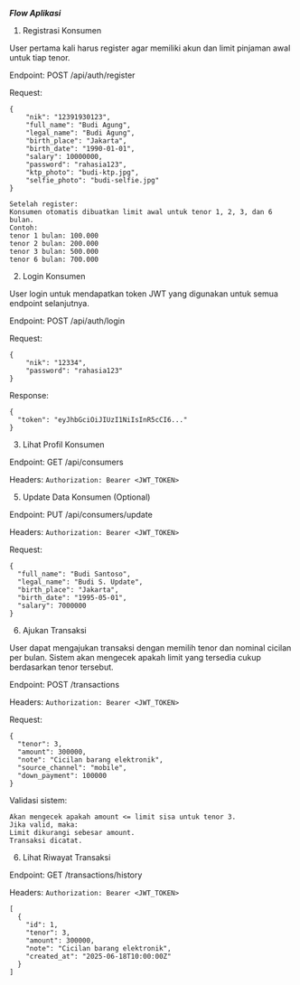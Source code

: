 ***Flow Aplikasi***
1. Registrasi Konsumen
   
User pertama kali harus register agar memiliki akun dan limit pinjaman awal untuk tiap tenor.

Endpoint: POST /api/auth/register

Request:
```
{
    "nik": "12391930123",
    "full_name": "Budi Agung",
    "legal_name": "Budi Agung",
    "birth_place": "Jakarta",
    "birth_date": "1990-01-01",
    "salary": 10000000,
    "password": "rahasia123",
    "ktp_photo": "budi-ktp.jpg",
    "selfie_photo": "budi-selfie.jpg"
}
```
```
Setelah register:
Konsumen otomatis dibuatkan limit awal untuk tenor 1, 2, 3, dan 6 bulan.
Contoh:
tenor 1 bulan: 100.000  
tenor 2 bulan: 200.000  
tenor 3 bulan: 500.000  
tenor 6 bulan: 700.000  
```

2. Login Konsumen
   
User login untuk mendapatkan token JWT yang digunakan untuk semua endpoint selanjutnya.

Endpoint: POST /api/auth/login

Request:
```
{
    "nik": "12334",
    "password": "rahasia123"
}
```
Response:
```
{
  "token": "eyJhbGciOiJIUzI1NiIsInR5cCI6..."
}
```

3. Lihat Profil Konsumen
   
Endpoint: GET /api/consumers

Headers:
```Authorization: Bearer <JWT_TOKEN>```


5. Update Data Konsumen (Optional)
   
Endpoint: PUT /api/consumers/update

Headers:
```Authorization: Bearer <JWT_TOKEN>```

Request:
```
{
  "full_name": "Budi Santoso",
  "legal_name": "Budi S. Update",
  "birth_place": "Jakarta",
  "birth_date": "1995-05-01",
  "salary": 7000000
}
```

6. Ajukan Transaksi
   
User dapat mengajukan transaksi dengan memilih tenor dan nominal cicilan per bulan.
Sistem akan mengecek apakah limit yang tersedia cukup berdasarkan tenor tersebut.

Endpoint: POST /transactions

Headers:
```Authorization: Bearer <JWT_TOKEN>```

Request:
```
{
  "tenor": 3,
  "amount": 300000,
  "note": "Cicilan barang elektronik",
  "source_channel": "mobile",
  "down_payment": 100000
}
```

Validasi sistem:
```
Akan mengecek apakah amount <= limit sisa untuk tenor 3.
Jika valid, maka:
Limit dikurangi sebesar amount.
Transaksi dicatat.
```

6. Lihat Riwayat Transaksi
   
Endpoint: GET /transactions/history

Headers:
```Authorization: Bearer <JWT_TOKEN>```

```
[
  {
    "id": 1,
    "tenor": 3,
    "amount": 300000,
    "note": "Cicilan barang elektronik",
    "created_at": "2025-06-18T10:00:00Z"
  }
]
```

